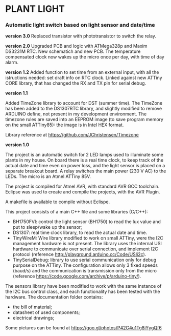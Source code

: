 # PLANT LIGHT 
### Automatic light switch based on light sensor and date/time

**version 3.0**
Replaced transistor with phototransistor to switch the relay. 

**version 2.0**
Upgraded PCB and logic with ATMega328p and Maxim DS3231M RTC. New schematich and new PCB. The temperature compensated clock
now wakes up the micro once per day, with time of day alarm.

**version 1.2**
Added function to set time from an external input, with all the istructions needed: set draft info on RTC clock.
Linked against new ATTiny CORE library, that has changed the RX and TX pin for serial debug.

**version 1.1**

Added TimeZone library to account for DST (summer time). The TimeZone has been added to the DS1307RTC library,
and slightly modified to remove ARDUINO define, not present in my development environment. 
The timezone rules are saved into an EEPROM image (to save program memory on the small ATTiny85): the image is in 
Intel HEX format.

Library reference at https://github.com/JChristensen/Timezone

**version 1.0**

The project is an automatic switch for 2 LED lamps used to illuminate 
some plants in my house. On board there is a real time clock, to keep track of 
the actual date and time even on power loss, and the light sensor is placed 
on a separate breakout board. A relay switches the main power (230 V AC) to 
the LEDs. The micro is an Atmel ATTiny 85V.

The project is compiled for Atmel AVR, with standard AVR GCC toolchain. 
Eclipse was used to create and compile the projects, with the AVR Plugin.

A makefile is available to compile without Eclispe. 

This project consists of a main C++ file and some libraries (C/C++):

* BH1750FVI: control the light sensor (BH1750) to read the lux value and 
  put to sleep/wake up the sensor;
* DS1307: real time clock library, to read the actual date and time.
* TinyWireM: Wire library modified to work on small ATTiny, were the I2C management 
  hardware is not present. The library uses the internal USI hardware to communicate 
  over serial connection, and implement I2C protocol (reference http://playground.arduino.cc/Code/USIi2c).
* TinySerialDebug: library to use serial communication only for debug purpose 
  on the ATTiny. The configuration allows only 3 fixed speeds (baud/s) and the 
  communication is transmission only from the micro (reference https://code.google.com/archive/p/arduino-tiny/).

The sensors library have been modified to work with the same instance of the 
I2C bus control class, and each functionality has been tested with the hardware. 
The documentation folder contains:

* the bill of material;
* datasheet of used components;
* electrical drawings;

Some pictures can be found at https://goo.gl/photos/P42G4u1Tg8iYygQf6 
